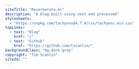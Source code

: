 ```yaml
---
siteTitle: "Reverberate.ml"
description: "A blog built using next and processmd"
stylesheets:
  - "https://unpkg.com/tachyons@4.7.4/css/tachyons.min.css"
topLinks:
  - text: "Blog"
    href: "/"
  - text: "Github"
    href: "https://github.com/tscanlin/"
backgroundClass: "bg-dark-gray"
copyright: "Tim Scanlin"
siteId: ""
---
```

